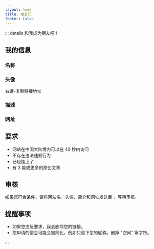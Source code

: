 ```yaml
---
layout: home
title: 朋友们
footer: false
---
```


<script setup>
    import { default as webConfig } from "./config.json";
</script>

<div class="friends">
  <FriendCard 
   title="LeonXie"
   url="https://leonxie.cn/" 
   description="保持热爱，奔赴山海！" 
   logo="https://avatars.githubusercontent.com/u/128591764?v=4" 
  />
  <FriendCard 
   title="Ariasaka"
   url="https://blog.yaria.top/" 
   description="人有悲欢离合，月有阴晴圆缺。" 
   logo="https://bu.dusays.com/2024/10/28/671f8bf00317e.jpg" 
  />
  <FriendCard 
   title="GenshinImpact.Net"
   url="https://genshinimpact.net/" 
   description="这里是一张起始页" 
   logo="https://genshinimpact.net/img/yuanshen_logo.jpg" 
  />
  <FriendCard 
   title="Kevin Wang"
   url="https://www.pluskevin.com/blog/" 
   description="记录我的IT学习历程、我的软件开发学习！" 
   logo="https://cdn.luogu.com.cn/upload/usericon/1.png" 
  />
  <FriendCard 
   title="CE-RAMOS"
   url="https://ce-ramos.cn/" 
   description="一款致力于模仿原版系统界面且功能强大的PE。" 
   logo="https://docs.ce-ramos.cn/Logo.png" 
  />
  <FriendCard 
   title="青稚"
   url="https://blog.linux-qitong.top/" 
   description="越努力，越幸运。" 
   logo="https://blog.linux-qitong.top/img/avatar.avif" 
  />
  <FriendCard 
   title="张洪 Heo"
   url="https://blog.zhheo.com/" 
   description="分享设计与科技生活。" 
   logo="https://bu.dusays.com/2022/12/28/63ac2812183aa.png" 
  />
</div>

::: details 和我成为朋友吧！

## 我的信息

### 名称

<p v-text="webConfig.author"></p>

### 头像

<a :href="webConfig.logo">右键-复制链接地址</a>

### 描述

<p v-text="webConfig.description"></p>

### 网址

<p v-text="webConfig.url"></p>

## 要求

- 网站在中国大陆境内可以在 40 秒内访问
- 不存在违法违规行为
- 已经挂上了 <span v-text="webConfig.author"></span>
- 有 3 篇或更多的原创文章

## 审核

如果您符合条件，请将网站名、头像、简介和网址发送至 <code v-text="webConfig.mail"></code>，等待审核。

## 提醒事项

- 如果您违反要求，我会删除您的链接。
- 您申请的信息可能会被简化，例如只留下您的昵称，删掉 "空间" 等字符。

:::

